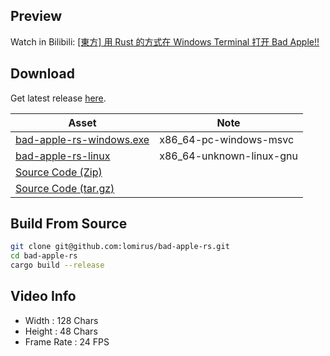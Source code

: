 ## Preview

Watch in Bilibili: [[東方] 用 Rust 的方式在 Windows Terminal 打开 Bad Apple!!](https://www.bilibili.com/video/BV1mo4y117Nb/)

## Download

Get latest release [here](https://github.com/lomirus/bad-apple-rs/releases).

|Asset|Note|
|---|---|
|[bad-apple-rs-windows.exe](https://github.com/lomirus/bad-apple-rs/releases/download/v1.3.0/bad-apple-rs-windows.exe)|x86_64-pc-windows-msvc|
|[bad-apple-rs-linux](https://github.com/lomirus/bad-apple-rs/releases/download/v1.3.0/bad-apple-rs-linux)|x86_64-unknown-linux-gnu|
|[Source Code (Zip)](https://github.com/lomirus/bad-apple-rs/archive/refs/tags/v1.3.0.zip)||
|[Source Code (tar.gz)](https://github.com/lomirus/bad-apple-rs/archive/refs/tags/v1.3.0.tar.gz)||

## Build From Source

```bash
git clone git@github.com:lomirus/bad-apple-rs.git
cd bad-apple-rs
cargo build --release
```

## Video Info

- Width : 128 Chars
- Height : 48 Chars
- Frame Rate : 24 FPS
